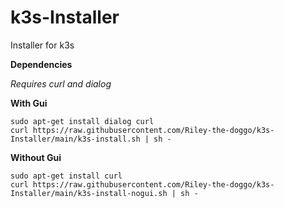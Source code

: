 # k3s-Installer
Installer for k3s

**Dependencies**

*Requires curl and dialog*

**With Gui**
```shell
sudo apt-get install dialog curl
curl https://raw.githubusercontent.com/Riley-the-doggo/k3s-Installer/main/k3s-install.sh | sh -
```
**Without Gui**
```shell
sudo apt-get install curl
curl https://raw.githubusercontent.com/Riley-the-doggo/k3s-Installer/main/k3s-install-nogui.sh | sh -
```

